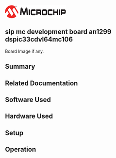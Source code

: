 ![image](images/microchip.jpg) 

## sip mc development board an1299 dspic33cdvl64mc106

Board Image if any.

## Summary


## Related Documentation


## Software Used 


## Hardware Used


## Setup


## Operation



